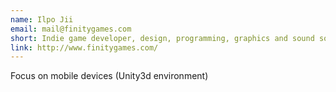 ```yaml
---
name: Ilpo Jii
email: mail@finitygames.com
short: Indie game developer, design, programming, graphics and sound solutions
link: http://www.finitygames.com/
---
```

Focus on mobile devices (Unity3d environment)